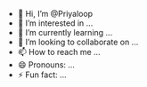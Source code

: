 - 👋 Hi, I’m @Priyaloop
- 👀 I’m interested in ...
- 🌱 I’m currently learning ...
- 💞️ I’m looking to collaborate on ...
- 📫 How to reach me ...
- 😄 Pronouns: ...
- ⚡ Fun fact: ...

<!---
Priyaloop/Priyaloop is a ✨ special ✨ repository because its `README.md` (this file) appears on your GitHub profile.
You can click the Preview link to take a look at your changes.
--->
